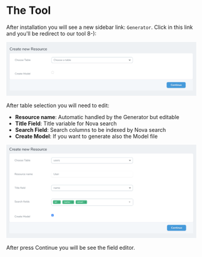 # The Tool

After installation you will see a new sidebar link: `Generator`. Click in this link and you'll be redirect to our tool 8-):


![Nova Generator Tool](./init.png "Nova Generator Tool")

After table selection you will need to edit:

* **Resource name**: Automatic handled by the Generator but editable
* **Title Field**: Title variable for Nova search
* **Search Field**: Search columns to be indexed by Nova search
* **Create Model**: If you want to generate also the Model file


![Nova Generator Tool](./selection.png "Nova Generator Tool")


After press Continue you will be see the field editor.